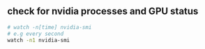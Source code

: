 ## check for nvidia processes and GPU status
```bash
# watch -n[time] nvidia-smi
# e.g every second
watch -n1 nvidia-smi
```